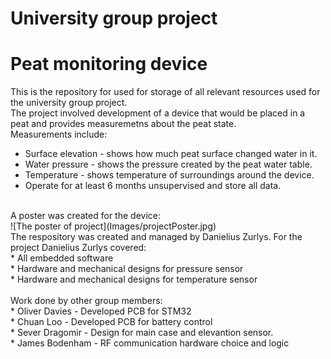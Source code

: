 # University group project
# Peat monitoring device
This is the repository for used for storage of all relevant resources used for the university group project.<br>
The project involved development of a device that would be placed in a peat and provides measuremetns about the peat state.</br>
Measurements include:</br>
* Surface elevation - shows how much peat surface changed water in it.</br>
* Water pressure - shows the pressure created by the peat water table.</br>
* Temperature - shows temperature of surroundings around the device.</br>
* Operate for at least 6 months unsupervised and store all data.</br>
</br>
A poster was created for the device:</br>
![The poster of project](Images/projectPoster.jpg)</br>
The respository was created and managed by Danielius Zurlys. For the project Danielius Zurlys covered:<br>
* All embedded software<br>
* Hardware and mechanical designs for pressure sensor<br>
* Hardware and mechanical designs for temperature sensor<br>
<br>
Work done by other group members:<br>
* Oliver Davies - Developed PCB for STM32<br>
* Chuan Loo - Developed PCB for battery control<br>
* Sever Dragomir - Design for main case and elevantion sensor.<br>
* James Bodenham - RF communication hardware choice and logic<br>



